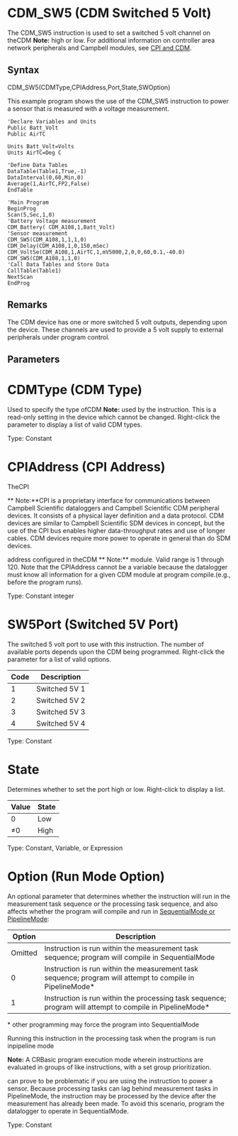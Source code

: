 # CDM_SW5 (CDM Switched 5 Volt)

The CDM_SW5 instruction is used to set a switched 5 volt channel on theCDM **Note:** high or low. For additional information on controller area network peripherals and Campbell modules, see [CPI and CDM](https://www.campbellsci.com/news-cpi-cdm).

## Syntax

CDM_SW5(CDMType,CPIAddress,Port,State,SWOption)

This example program shows the use of the CDM_SW5 instruction to power a sensor that is measured with a voltage measurement.

```
'Declare Variables and Units
Public Batt_Volt
Public AirTC

Units Batt_Volt=Volts
Units AirTC=Deg C

'Define Data Tables
DataTable(Table1,True,-1)
DataInterval(0,60,Min,0)
Average(1,AirTC,FP2,False)
EndTable

'Main Program
BeginProg
Scan(5,Sec,1,0)
'Battery Voltage measurement
CDM_Battery( CDM_A108,1,Batt_Volt)
'Sensor measurement
CDM_SW5(CDM_A108,1,1,1,0)
CDM_Delay(CDM_A108,1,0,150,mSec)
CDM_VoltSe(CDM_A108,1,AirTC,1,mV5000,2,0,0,60,0.1,-40.0)
CDM_SW5(CDM_A108,1,1,0)
'Call Data Tables and Store Data
CallTable(Table1)
NextScan
EndProg
```

## Remarks

The CDM device has one or more switched 5 volt outputs, depending upon the device. These channels are used to provide a 5 volt supply to external peripherals under program control.

## Parameters

# CDMType (CDM Type)

Used to specify the type ofCDM **Note:** used by the instruction. This is a read-only setting in the device which cannot be changed. Right-click the parameter to display a list of valid CDM types.

Type: Constant

# CPIAddress (CPI Address)

TheCPI

** Note:**CPI is a proprietary interface for communications between Campbell Scientific dataloggers and Campbell Scientific CDM peripheral devices. It consists of a physical layer definition and a data protocol. CDM devices are similar to Campbell Scientific SDM devices in concept, but the use of the CPI bus enables higher data-throughput rates and use of longer cables. CDM devices require more power to operate in general than do SDM devices.

address configured in theCDM ** Note:** module. Valid range is 1 through 120. Note that the CPIAddress cannot be a variable because the datalogger must know all information for a given CDM module at program compile.(e.g., before the program runs).

Type: Constant integer

# SW5Port (Switched 5V Port)

The switched 5 volt port to use with this instruction. The number of available ports depends upon the CDM being programmed. Right-click the parameter for a list of valid options.

| Code | Description   |
| ---- | ------------- |
| 1    | Switched 5V 1 |
| 2    | Switched 5V 2 |
| 3    | Switched 5V 3 |
| 4    | Switched 5V 4 |

Type: Constant

# State

Determines whether to set the port high or low. Right-click to display a list.

| Value | State |
| ----- | ----- |
| 0     | Low   |
| ≠0    | High  |

Type: Constant, Variable, or Expression

# Option (Run Mode Option)

An optional parameter that determines whether the instruction will run in the measurement task sequence or the processing task sequence, and also affects whether the program will compile and run in [SequentialMode or PipelineMode](sequentialmodepipeli2.md):

| Option  | Description                                                                                                |
| ------- | ---------------------------------------------------------------------------------------------------------- |
| Omitted | Instruction is run within the measurement task sequence; program will compile in SequentialMode            |
| 0       | Instruction is run within the measurement task sequence; program will attempt to compile in PipelineMode\* |
| 1       | Instruction is run within the processing task sequence; program will attempt to compile in PipelineMode\*  |

\* other programming may force the program into SequentialMode

Running this instruction in the processing task when the program is run inpipeline mode

**Note:** A CRBasic program execution mode wherein instructions are evaluated in groups of like instructions, with a set group prioritization.

can prove to be problematic if you are using the instruction to power a sensor. Because processing tasks can lag behind measurement tasks in PipelineMode, the instruction may be processed by the device after the measurement has already been made. To avoid this scenario, program the datalogger to operate in SequentialMode.

Type: Constant
